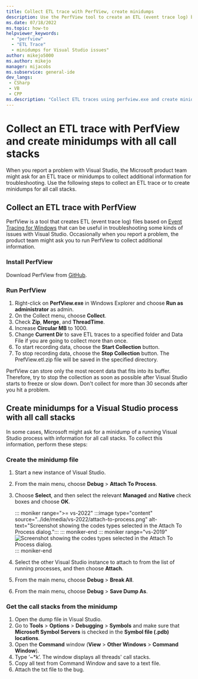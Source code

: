 ```yaml
---
title: Collect ETL trace with PerfView, create minidumps
description: Use the PerfView tool to create an ETL (event trace log) based on Event Tracing for Windows for troubleshooting issues with Visual Studio.
ms.date: 07/18/2022
ms.topic: how-to
helpviewer_keywords:
  - "perfview"
  - "ETL Trace"
  - minidumps for Visual Studio issues"
author: mikejo5000
ms.author: mikejo
manager: mijacobs
ms.subservice: general-ide
dev_langs:
 - CSharp
 - VB
 - CPP
ms.description: "Collect ETL traces using perfview.exe and create minidumps to send to Microsoft, for troubleshooting issues with Visual Studio"
---
```

# Collect an ETL trace with PerfView and create minidumps with all call stacks

When you report a problem with Visual Studio, the Microsoft product team might ask for an ETL trace or minidumps to collect additional information for troubleshooting. Use the following steps to collect an ETL trace or to create minidumps for all call stacks.

## Collect an ETL trace with PerfView

PerfView is a tool that creates ETL (event trace log) files based on [Event Tracing for Windows](/windows/desktop/ETW/event-tracing-portal) that can be useful in troubleshooting some kinds of issues with Visual Studio. Occasionally when you report a problem, the product team might ask you to run PerfView to collect additional information.

### Install PerfView

Download PerfView from [GitHub](https://github.com/Microsoft/perfview/blob/main/documentation/Downloading.md).

### Run PerfView

1. Right-click on **PerfView.exe** in Windows Explorer and choose **Run as administrator** as admin.
1. On the Collect menu, choose **Collect**.
1. Check **Zip**, **Merge**, and **ThreadTime**.
1. Increase **Circular MB** to 1000.
1. Change **Current Dir** to save ETL traces to a specified folder and Data File if you are going to collect more than once.
1. To start recording data, choose the **Start Collection** button.
1. To stop recording data, choose the **Stop Collection** button. The PrefView.etl.zip file will be saved in the specified directory.

PerfView can store only the most recent data that fits into its buffer. Therefore, try to stop the collection as soon as possible after Visual Studio starts to freeze or slow down. Don't collect for more than 30 seconds after you hit a problem.

## Create minidumps for a Visual Studio process with all call stacks

In some cases, Microsoft might ask for a minidump of a running Visual Studio process with information for all call stacks. To collect this information, perform these steps:

### Create the minidump file

1. Start a new instance of Visual Studio.
1. From the main menu, choose **Debug** > **Attach To Process**.
1. Choose **Select**, and then select the relevant **Managed** and **Native** check boxes and choose **OK**.

   ::: moniker range=">= vs-2022"
   :::image type="content" source="../ide/media/vs-2022/attach-to-process.png" alt-text="Screenshot showing the codes types selected in the Attach To Process dialog.":::
   ::: moniker-end
   ::: moniker range="vs-2019"
   ![Screenshot showing the codes types selected in the Attach To Process dialog.](../ide/media/attach-to-process.png)
   ::: moniker-end

1. Select the other Visual Studio instance to attach to from the list of running processes, and then choose **Attach**.
1. From the main menu, choose **Debug** > **Break All**.
1. From the main menu, choose **Debug** > **Save Dump As**.

### Get the call stacks from the minidump

1. Open the dump file in Visual Studio.
1. Go to **Tools** > **Options** > **Debugging** > **Symbols** and make sure that **Microsoft Symbol Servers** is checked in the **Symbol file (.pdb) locations**.
1. Open the **Command** window (**View** > **Other Windows** > **Command Window**).
1. Type ‘~*k’. The window displays all threads' call stacks.
1. Copy all text from Command Window and save to a text file.
1. Attach the txt file to the bug.
